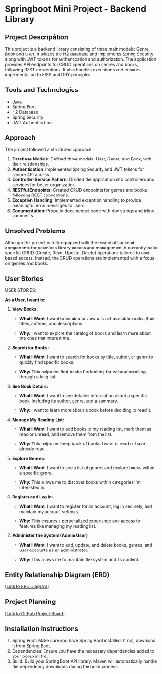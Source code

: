 # Springboot Mini Project - Backend Library

## Project Descripåtion
This project is a backend library consisting of three main models: Genre, Book and User. It utilizes the H2 database and implements Spring Security along with JWT tokens for authentication and authorization. The application provides API endpoints for CRUD operations on genres and books, following REST conventions. It also handles exceptions and ensures implementation to KISS and DRY principles.

## Tools and Technologies
- Java
- Spring Boot
- H2 Database
- Spring Security
- JWT Authentication

## Approach
The project followed a structured approach:
1. **Database Models**: Defined three models: User, Genre, and Book, with their relationships.
2. **Authentication**: Implemented Spring Security and JWT tokens for secure API access.
3. **Controller-Service Pattern**: Divided the application into controllers and services for better organization.
4. **RESTful Endpoints**: Created CRUD endpoints for genres and books, following REST conventions.
5. **Exception Handling**: Implemented exception handling to provide meaningful error messages to users.
6. **Documentation**: Properly documented code with doc strings and inline comments.

## Unsolved Problems
Although the project is fully equipped with the essential backend components for seamless library access and management, it currently lacks specific CRUD (Create, Read, Update, Delete) operations tailored to user-based access. Instead, the CRUD operations are implemented with a focus on genres and books.


## User Stories

USER STORIES:

**As a User, I want to:**

1. **View Books:**

    - **What I Want:** I want to be able to view a list of available books, their titles, authors, and descriptions.

    - **Why:** I want to explore the catalog of books and learn more about the ones that interest me.

2. **Search for Books:**

    - **What I Want:** I want to search for books by title, author, or genre to quickly find specific books.

    - **Why:** This helps me find books I'm looking for without scrolling through a long list.

3. **See Book Details:**

    - **What I Want:** I want to see detailed information about a specific book, including its author, genre, and a summary.

    - **Why:** I want to learn more about a book before deciding to read it.

4. **Manage My Reading List:**

    - **What I Want:** I want to add books to my reading list, mark them as read or unread, and remove them from the list.

    - **Why:** This helps me keep track of books I want to read or have already read.

5. **Explore Genres:**

    - **What I Want:** I want to see a list of genres and explore books within a specific genre.

    - **Why:** This allows me to discover books within categories I'm interested in.

6. **Register and Log In:**

    - **What I Want:** I want to register for an account, log in securely, and maintain my account settings.

    - **Why:** This ensures a personalized experience and access to features like managing my reading list.

7. **Administer the System (Admin User):**

    - **What I Want:** I want to add, update, and delete books, genres, and user accounts as an administrator.

    - **Why:** This allows me to maintain the system and its content.



## Entity Relationship Diagram (ERD)
[[Link to ERD Diagram](https://lucid.app/lucidchart/f0494475-7293-479d-8c75-4cf275723c19/edit?viewport_loc=-795%2C-159%2C1451%2C737%2C0_0&invitationId=inv_f0f8dee4-abbd-45ad-bab8-b0e7cd3c1480)]

## Project Planning
[[Link to GitHub Project Board](https://github.com/betselotbz/Library.git)]

## Installation Instructions
1. Spring Boot: Make sure you have Spring Boot installed. If not, download it from Spring Boot.
2. Dependencies: Ensure you have the necessary dependencies added to your pom.xml file:
3. Build: Build your Spring Boot API library. Maven will automatically handle the dependency downloads during the build process.


